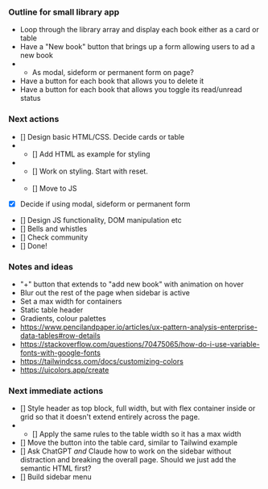 ### Outline for small library app

- Loop through the library array and display each book either as a card or table
- Have a "New book" button that brings up a form allowing users to ad a new book
- - As modal, sideform or permanent form on page?
- Have a button for each book that allows you to delete it
- Have a button for each book that allows you toggle its read/unread status

### Next actions

- [] Design basic HTML/CSS. Decide cards or table
- - [] Add HTML as example for styling
- - [] Work on styling. Start with reset.
- - [] Move to JS
- [x] Decide if using modal, sideform or permanent form
- [] Design JS functionality, DOM manipulation etc
- [] Bells and whistles
- [] Check community
- [] Done!

### Notes and ideas
- "+" button that extends to "add new book" with animation on hover
- Blur out the rest of the page when sidebar is active
- Set a max width for containers
- Static table header
- Gradients, colour palettes
- https://www.pencilandpaper.io/articles/ux-pattern-analysis-enterprise-data-tables#row-details
- https://stackoverflow.com/questions/70475065/how-do-i-use-variable-fonts-with-google-fonts
- https://tailwindcss.com/docs/customizing-colors
- https://uicolors.app/create

### Next immediate actions
- [] Style header as top block, full width, but with flex container inside or grid so that it doesn't extend entirely across the page.
- - [] Apply the same rules to the table width so it has a max width
- [] Move the button into the table card, similar to Tailwind example
- [] Ask ChatGPT _and_ Claude how to work on the sidebar without distraction and breaking the overall page. Should we just add the semantic HTML first?
- [] Build sidebar menu